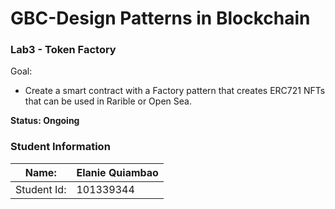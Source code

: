 GBC-Design Patterns in Blockchain
===================================
### Lab3 - Token Factory

Goal:
* Create a smart contract with a Factory pattern that creates ERC721 NFTs that can be used in Rarible or Open Sea.

**Status: Ongoing** 

### Student Information

Name:       | Elanie Quiambao 
------------|------------
Student Id: | 101339344